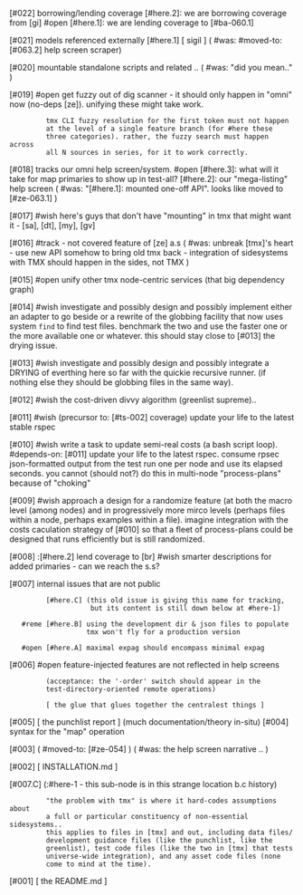 [#022]       borrowing/lending coverage
             [#here.2]: we are borrowing coverage from [gi]
       #open [#here.1]: we are lending coverage to [#ba-060.1]

[#021]       models referenced externally
             [#here.1] [ sigil ]
             ( #was: #moved-to: [#063.2] help screen scraper)

[#020]       mountable standalone scripts and related ..
             ( #was: "did you mean.." )

[#019] #open get fuzzy out of dig scanner - it should
             only happen in "omni" now (no-deps [ze]). unifying these
             might take work.

             tmx CLI fuzzy resolution for the first token must not happen
             at the level of a single feature branch (for #here these
             three categories). rather, the fuzzy search must happen across
             all N sources in series, for it to work correctly.


[#018]       tracks our omni help screen/system.
       #open [#here.3]: what will it take for map primaries to show up in test-all?
             [#here.2]: our "mega-listing" help screen
             ( #was: "[#here.1]: mounted one-off API". looks like moved to [#ze-063.1] )

[#017] #wish here's guys that don't have "mounting" in tmx that might want it -
             [sa], [dt], [my], [gv]


[#016]       #track - not covered feature of [ze] a.s
             ( #was: unbreak [tmx]'s heart - use new API somehow to bring
               old tmx back
                - integration of sidesystems with TMX should happen in the sides, not TMX )

[#015] #open unify other tmx node-centric services (that big dependency graph)


[#014] #wish investigate and possibly design and possibly implement either
             an adapter to go beside or a rewrite of the globbing facility
             that now uses system `find` to find test files. benchmark the
             two and use the faster one or the more available one or whatever.
             this should stay close to [#013] the drying issue.


[#013] #wish investigate and possibly design and possibly integrate
             a DRYING of everthing here so far with the quickie recursive
             runner. (if nothing else they should be globbing files in the
             same way).


[#012] #wish the cost-driven divvy algorithm (greenlist supreme)..


[#011] #wish (precursor to: [#ts-002] coverage)
             update your life to the latest stable rspec


[#010] #wish write a task to update semi-real costs (a bash script loop).
             #depends-on: [#011] update your life to the latest rspec.
             consume rpsec json-formatted output from the test run one
             per node and use its elapsed seconds. you cannot (should not?)
             do this in multi-node "process-plans" because of "choking"


[#009] #wish approach a design for a randomize feature (at both the macro
             level (among nodes) and in progressively more mirco levels
             (perhaps files within a node, perhaps examples within a file).
             imagine integration with the costs caculation strategy of [#010]
             so that a fleet of process-plans could be designed that runs
             efficiently but is still randomized.


[#008]
             :[#here.2] lend coverage to [br]
       #wish smarter descriptions for added primaries - can we reach the s.s?

[#007]       internal issues that are not public

             [#here.C] (this old issue is giving this name for tracking,
                        but its content is still down below at #here-1)

       #reme [#here.B] using the development dir & json files to populate
                       tmx won't fly for a production version

       #open [#here.A] maximal expag should encompass minimal expag

[#006] #open feature-injected features are not reflected in help screens

             (acceptance: the '-order' switch should appear in the
             test-directory-oriented remote operations)

             [ the glue that glues together the centralest things ]
[#005]       [ the punchlist report ]  (much documentation/theory in-situ)
[#004]       syntax for the "map" operation

[#003]       ( #moved-to: [#ze-054] )
             ( #was: the help screen narrative .. )

[#002]       [ INSTALLATION.md ]

[#007.C]     (:#here-1 - this sub-node is in this strange location b.c history)

             "the problem with tmx" is where it hard-codes assumptions about
             a full or particular constituency of non-essential sidesystems..
             this applies to files in [tmx] and out, including data files/
             development guidance files (like the punchlist, like the
             greenlist), test code files (like the two in [tmx] that tests
             universe-wide integration), and any asset code files (none
             come to mind at the time).

[#001]       [ the README.md ]

